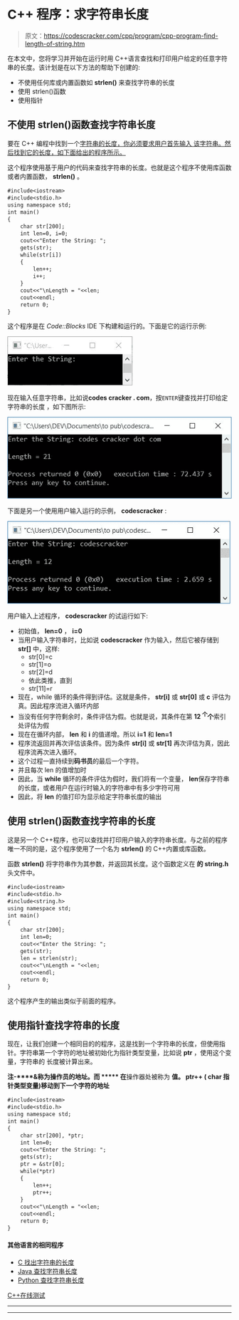 # C++ 程序：求字符串长度

> 原文：<https://codescracker.com/cpp/program/cpp-program-find-length-of-string.htm>

在本文中，您将学习并开始在运行时用 C++语言查找和打印用户给定的任意字符串的长度。该计划是在以下方法的帮助下创建的:

*   不使用任何库或内置函数如 **strlen()** 来查找字符串的长度
*   使用 strlen()函数
*   使用指针

## 不使用 strlen()函数查找字符串长度

要在 C++ 编程中找到一个[字符串的长度，你必须要求用户首先输入 该字符串。然后找到它的长度，如下面给出的程序所示。](/cpp/cpp-strings.htm)

这个程序使用基于用户的代码来查找字符串的长度。也就是这个程序不使用库函数或者内置函数， **strlen()** 。

```
#include<iostream>
#include<stdio.h>
using namespace std;
int main()
{
    char str[200];
    int len=0, i=0;
    cout<<"Enter the String: ";
    gets(str);
    while(str[i])
    {
        len++;
        i++;
    }
    cout<<"\nLength = "<<len;
    cout<<endl;
    return 0;
}
```

这个程序是在 *Code::Blocks* IDE 下构建和运行的。下面是它的运行示例:

![C++ program find length of string](img/f45e504790dc2234070c5e418d97c0f1.png)

现在输入任意字符串，比如说**codes cracker . com**，按`ENTER`键查找并打印给定字符串的长度 ，如下图所示:

![find length of string without strlen c++](img/5a1ccbba81130a84c713c72e63841a7c.png)

下面是另一个使用用户输入运行的示例， **codescracker** :

![find length of string c++](img/a725ebb99ea24a378610af096093bdef.png)

用户输入上述程序， **codescracker** 的试运行如下:

*   初始值， **len=0** ， **i=0**
*   当用户输入字符串时，比如说 **codescracker** 作为输入，然后它被存储到 **str[]** 中，这样:
    *   str[0]=c
    *   str[1]=o
    *   str[2]=d
    *   依此类推，直到
    *   str[11]=r
*   现在，while 循环的条件得到评估。这就是条件， **str[i]** 或 **str[0]** 或 **c** 评估为真。因此程序流进入循环内部
*   当没有任何字符剩余时，条件评估为假。也就是说，其条件在第 **12 <sup>个</sup>个**索引处评估为假
*   现在在循环内部， **len** 和 **i** 的值递增。所以 **i=1** 和 **len=1**
*   程序流返回并再次评估该条件。因为条件 **str[i]** 或 **str[1]** 再次评估为真，因此程序流再次进入循环。
*   这个过程一直持续到**码书员**的最后一个字符。
*   并且每次 len 的值增加时
*   因此，当 **while** 循环的条件评估为假时，我们将有一个变量， **len**保存字符串的长度，或者用户在运行时输入的字符串中有多少字符可用
*   因此，将 **len** 的值打印为显示给定字符串长度的输出

## 使用 strlen()函数查找字符串的长度

这是另一个 C++程序，也可以查找并打印用户输入的字符串长度。与之前的程序唯一不同的是，这个程序使用了一个名为 **strlen()** 的 C++内置或库函数。

函数 **strlen()** 将字符串作为其参数，并返回其长度。这个函数定义在 **的 string.h** 头文件中。

```
#include<iostream>
#include<stdio.h>
#include<string.h>
using namespace std;
int main()
{
    char str[200];
    int len=0;
    cout<<"Enter the String: ";
    gets(str);
    len = strlen(str);
    cout<<"\nLength = "<<len;
    cout<<endl;
    return 0;
}
```

这个程序产生的输出类似于前面的程序。

## 使用指针查找字符串的长度

现在，让我们创建一个相同目的的程序，这是找到一个字符串的长度，但使用指针。字符串第一个字符的地址被初始化为指针类型变量，比如说 **ptr** ，使用这个变量，字符串的 长度被计算出来。

**注-****&**称为操作员的**地址。而 ***** 在**操作器处被称为 **值。 **ptr++** ( **char** 指针类型变量)移动到下一个字符的地址**

```
#include<iostream>
#include<stdio.h>
using namespace std;
int main()
{
    char str[200], *ptr;
    int len=0;
    cout<<"Enter the String: ";
    gets(str);
    ptr = &str[0];
    while(*ptr)
    {
        len++;
        ptr++;
    }
    cout<<"\nLength = "<<len;
    cout<<endl;
    return 0;
}
```

#### 其他语言的相同程序

*   [C 找出字符串的长度](/c/program/c-program-find-length-of-string.htm)
*   [Java 查找字符串长度](/java/program/java-program-find-length-of-string.htm)
*   [Python 查找字符串长度](/python/program/python-program-find-length-of-string.htm)

[C++在线测试](/exam/showtest.php?subid=3)

* * *

* * *